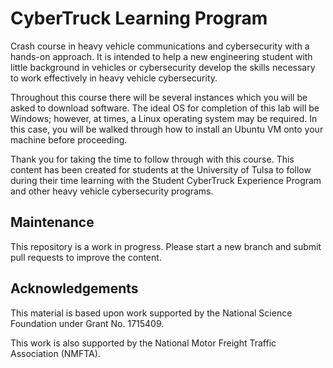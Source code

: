 # CyberTruck Learning Program
Crash course in heavy vehicle communications and cybersecurity with a hands-on approach. It is intended to help a new engineering student with little background in vehicles or cybersecurity develop the skills necessary to work effectively in heavy vehicle cybersecurity.

Throughout this course there will be several instances which you will be asked to download software. The ideal OS for completion of this lab will be Windows; however, at times, a Linux operating system may be required. In this case, you will be walked through how to install an Ubuntu VM onto your machine before proceeding. 

Thank you for taking the time to follow through with this course. This content has been created for students at the University of Tulsa to follow during their time learning with the Student CyberTruck Experience Program and other heavy vehicle cybersecurity programs.

## Maintenance 
This repository is a work in progress. Please start a new branch and submit pull requests to improve the content.

## Acknowledgements
This material is based upon work supported by the National Science Foundation under Grant No. 1715409. 

This work is also supported by the National Motor Freight Traffic Association (NMFTA).
